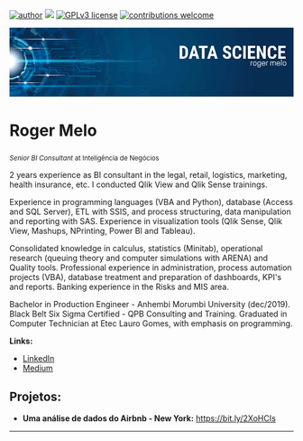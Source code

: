 [![author](https://img.shields.io/badge/author-rogermelo-red.svg)](https://www.linkedin.com/in/roger-melo-me96/) [![](https://img.shields.io/badge/python-3.7+-blue.svg)](https://www.python.org/downloads/release/python-365/) [![GPLv3 license](https://img.shields.io/badge/License-GPLv3-blue.svg)](http://perso.crans.org/besson/LICENSE.html) [![contributions welcome](https://img.shields.io/badge/contributions-welcome-brightgreen.svg?style=flat)](https://github.com/rogermelo23/data_science/issues)

<p align="center">
  <img src="banner.png" >
</p>

# Roger Melo
<sub>*Senior BI Consultant* at Inteligência de Negócios</sub>

2 years experience as BI consultant in the legal, retail, logistics, marketing, health insurance, etc.
I conducted Qlik View and Qlik Sense trainings.

Experience in programming languages ​​(VBA and Python), database (Access and SQL Server), ETL with SSIS, and process structuring, data manipulation and reporting with SAS.
Experience in visualization tools (Qlik Sense, Qlik View, Mashups, NPrinting, Power BI and Tableau).

Consolidated knowledge in calculus, statistics (Minitab), operational research (queuing theory and computer simulations with ARENA) and Quality tools. Professional experience in administration, process automation projects (VBA), database treatment and preparation of dashboards, KPI's and reports.
Banking experience in the Risks and MIS area.

Bachelor in Production Engineer - Anhembi Morumbi University (dec/2019).
Black Belt Six Sigma Certified - QPB Consulting and Training.
Graduated in Computer Technician at Etec Lauro Gomes, with emphasis on programming.


**Links:**
* [LinkedIn](https://www.linkedin.com/in/roger-melo-me96/)
* [Medium](https://medium.com/@rogermelo23)


## Projetos:

* **Uma análise de dados do Airbnb - New York:** https://bit.ly/2XoHCIs

---





